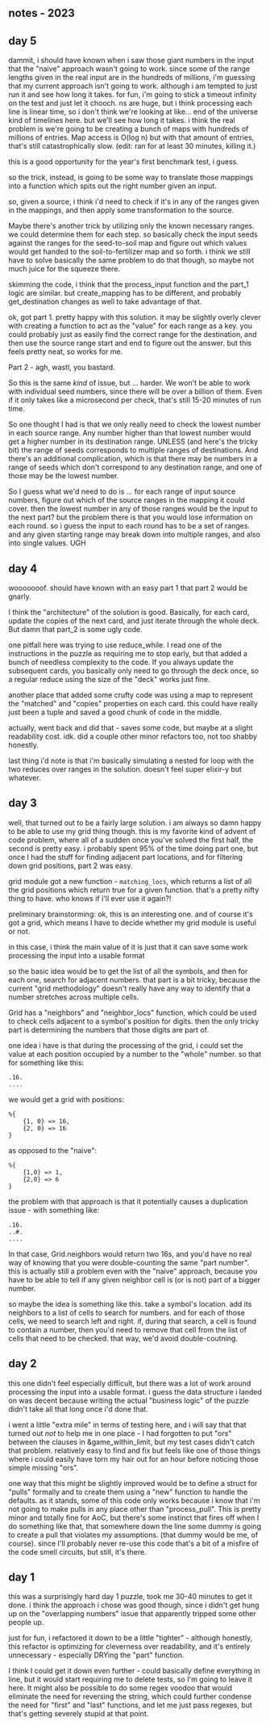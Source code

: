 ## notes - 2023

## day 5
dammit, i should have known when i saw those giant numbers in the input that the "naive" approach wasn't going to work. since some of the range lengths given in the real input are in the hundreds of millions, i'm guessing that my current approach isn't going to work. although i am tempted to just run it and see how long it takes. for fun, i'm going to stick a timeout infinity on the test and just let it chooch. ns are huge, but i think processing each line is linear time, so i don't think we're looking at like... end of the universe kind of timelines here. but we'll see how long it takes. i think the real problem is we're going to be creating a bunch of maps with hundreds of millions of entries. Map access is O(log n) but with that amount of entries, that's still catastrophically slow. (edit: ran for at least 30 minutes, killing it.)

this is a good opportunity for the year's first benchmark test, i guess.

so the trick, instead, is going to be some way to translate those mappings into a
function which spits out the right number given an input.

so, given a source, i think i'd need to check if it's in any of the ranges given in the mappings, and then apply some transformation to the source.

Maybe there's another trick by utilizing only the known necessary ranges. we could
determine them for each step. so basically check the input seeds against the ranges for the seed-to-soil map and figure out which values would get handed to the soil-to-fertilizer map and so forth. i think we still have to solve basically the same problem to do that though, so maybe not much juice for the squeeze there.

skimming the code, i think that the process_input function and the part_1 logic are similar. but create_mapping has to be different, and probably get_destination changes as well to take advantage of that.

ok, got part 1. pretty happy with this solution. it may be slightly overly clever with creating a function to act as the "value" for each range as a key. you could probably just as easily find the correct range for the destination, and then use the source range start and end to figure out the answer. but this feels pretty neat, so works for me.

Part 2 - agh, wastl, you bastard.

So this is the same _kind_ of issue, but ... harder. We won't be able to work with individual seed numbers, since there will be over a billion of them. Even if it only takes like a microsecond per check, that's still 15-20 minutes of run time.

So one thought I had is that we only really need to check the lowest number in each source range. Any number higher than that lowest number would get a higher number in its destination range. UNLESS (and here's the tricky bit) the range of seeds corresponds to multiple ranges of destinations. And there's an additional complication, which is that there may be numbers in a range of seeds which don't correspond to any destination range, and one of those may be the lowest number.

So I guess what we'd need to do is ... for each range of input source numbers, figure out which of the source ranges in the mapping it could cover. then the lowest number in any of those ranges would be the input to the next part? but the problem there is that you would lose information on each round. so i guess the input to each round has to be a set of ranges. and any given starting range may break down into multiple ranges, and also into single values. UGH



## day 4
wooooooof. should have known with an easy part 1 that part 2 would be gnarly.

I think the "architecture" of the solution is good. Basically, for each card, update the copies of the next card, and just iterate through the whole deck. But damn that part_2 is some ugly code.

one pitfall here was trying to use reduce_while. I read one of the instructions in the puzzle as requiring me to stop early, but that added a bunch of needless complexity to the code. If you always update the subsequent cards, you basically only need to go through the deck once, so a regular reduce using the size of the "deck" works just fine.

another place that added some crufty code was using a map to represent the "matched" and "copies" properties on each card. this could have really just been a tuple and saved a good chunk of code in the middle.

actually, went back and did that - saves some code, but maybe at a slight readability cost. idk. did a couple other minor refactors too, not too shabby honestly.

last thing i'd note is that i'm basically simulating a nested for loop with the two reduces over ranges in the solution. doesn't feel super elixir-y but whatever.


## day 3

well, that turned out to be a fairly large solution. i am always so damn happy to be able to use my grid thing though. this is my favorite kind of advent of code problem, where all of a sudden once you've solved the first half, the second is pretty easy. i probably spent 95% of the time doing part one, but once I had the stuff for finding adjacent part locations, and for filtering down grid positions, part 2 was easy.

grid module got a new function - `matching_locs`, which returns a list of all the grid positions which return true for a given function. that's a pretty nifty thing to have. who knows if i'll ever use it again?!

preliminary brainstorming:
ok, this is an interesting one. and of course it's got a grid, which means I have to decide whether my grid module is useful or not.

in this case, i think the main value of it is just that it can save some work processing the input into a usable format

so the basic idea would be to get the list of all the symbols, and then for each one, search for adjacent numbers. that part is a bit tricky, because the current "grid methodology" doesn't really have any way to identify that a number stretches across multiple cells.

Grid has a "neighbors" and "neighbor_locs" function, which could be used to check cells adjacent to a symbol's position for digits. then the only tricky part is determining the numbers that those digits are part of.

one idea i have is that during the processing of the grid, i could set the value at each position occupied by a number to the "whole" number. so that for something like this:

```
.16.
....
```

we would get a grid with positions:
```
%{
    {1, 0} => 16,
    {2, 0} => 16
}
```

as opposed to the "naive":
```
%{
    {1,0} => 1,
    {2,0} => 6
}
```

the problem with that approach is that it potentially causes a duplication issue - with something like:

```
.16.
..#.
....
```
In that case, Grid.neighbors would return two 16s, and you'd have no real way of knowing that you were double-counting the same "part number". this is actually still a problem even with the "naive" approach, because you have to be able to tell if any given neighbor cell is (or is not) part of a bigger number.

so maybe the idea is something like this. take a symbol's location. add its neighbors to a list of cells to search for numbers. and for each of those cells, we need to search left and right. if, during that search, a cell is found to contain a number, then you'd need to remove that cell from the list of cells that need to be checked. that way, we'd avoid double-coutning.

## day 2
this one didn't feel especially difficult, but there was a lot of work around processing the input into a usable format. i guess the data structure i landed on was decent because writing the actual "business logic" of the puzzle didn't take all that long once i'd done that.

i went a little "extra mile" in terms of testing here, and i will say that that turned out _not_ to help me in one place - I had forgotten to put "ors" between the clauses in &game_within_limit, but my test cases didn't catch that problem. relatively easy to find and fix but feels like one of those things where i could easily have torn my hair out for an hour before noticing those simple missing "ors".

one way that this might be slightly improved would be to define a struct for "pulls" formally and to create them using a "new" function to handle the defaults. as it stands, some of this code only works because i know that i'm not going to make pulls in any place other than "process_pull". This is pretty minor and totally fine for AoC, but there's some instinct that fires off when I do something like that, that somewhere down the line some dummy is going to create a pull that violates my assumptions. (that dummy would be me, of course). since I'll probably never re-use this code that's a bit of a misfire of the code smell circuits, but still, it's there.

## day 1

this was a surprisingly hard day 1 puzzle, took me 30-40 minutes to get it done. i think the approach i chose was good though, since i didn't get hung up on the "overlapping numbers" issue that apparently tripped some other people up.

just for fun, i refactored it down to be a little "tighter" - although honestly, this refactor is optimizing for cleverness over readability, and it's entirely unnecessary - especially DRYing the "part" function.

I think I could get it down even further - could basically define everything in line, but it would start requiring me to delete tests, so I'm going to leave it here. It might also be possible to do some regex voodoo that would eliminate the need for reversing the string, which could further condense the need for "first" and "last" functions, and let me just pass regexes, but that's getting severely stupid at that point.